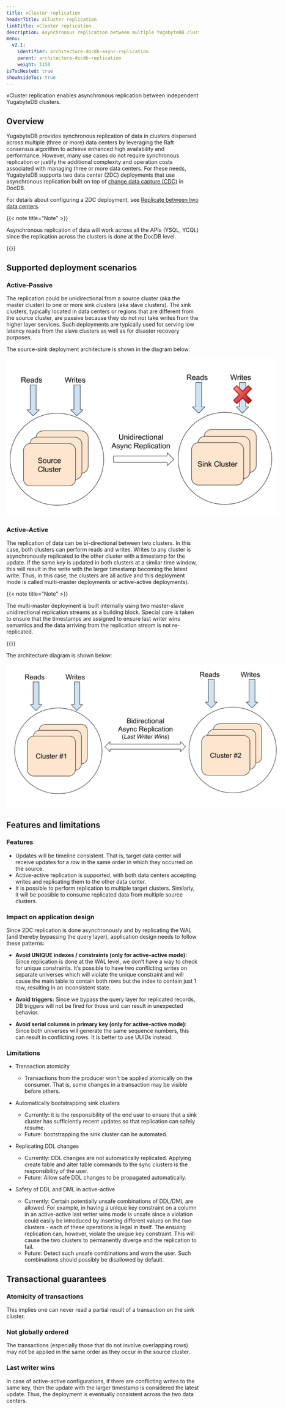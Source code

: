 ```yaml
---
title: xCluster replication
headerTitle: xCluster replication
linkTitle: xCluster replication
description: Asynchronous replication between multiple YugabyteDB clusters.
menu:
  v2.1:
    identifier: architecture-docdb-async-replication
    parent: architecture-docdb-replication
    weight: 1150
isTocNested: true
showAsideToc: true
---
```


xCluster replication enables asynchronous replication between independent YugabyteDB clusters.

## Overview

YugabyteDB provides synchronous replication of data in clusters dispersed across multiple (three or more) data centers by leveraging the Raft consensus algorithm to achieve enhanced high availability and performance. However, many use cases do not require synchronous replication or justify the additional complexity and operation costs associated with managing three or more data centers. For these needs, YugabyteDB supports two data center (2DC) deployments that use asynchronous replication built on top of [change data capture (CDC)](../change-data-capture) in DocDB.

For details about configuring a 2DC deployment, see [Replicate between two data centers](../../../deploy/multi-dc/2dc-deployment).

{{< note title="Note" >}}

Asynchronous replication of data will work across all the APIs (YSQL, YCQL) since the replication across the clusters is done at the DocDB level.

{{</note >}}

## Supported deployment scenarios

### Active-Passive

The replication could be unidirectional from a source cluster (aka the master cluster) to one or more sink clusters (aka slave clusters). The sink clusters, typically located in data centers or regions that are different from the source cluster, are passive because they do not not take writes from the higher layer services. Such deployments are typically used for serving low latency reads from the slave clusters as well as for disaster recovery purposes.

The source-sink deployment architecture is shown in the diagram below:

<img src="https://github.com/yugabyte/yugabyte-db/raw/master/architecture/design/images/2DC-source-sink-deployment.png" style="max-width:750px;"/>

### Active-Active

The replication of data can be bi-directional between two clusters. In this case, both clusters can perform reads and writes. Writes to any cluster is asynchronously replicated to the other cluster with a timestamp for the update. If the same key is updated in both clusters at a similar time window, this will result in the write with the larger timestamp becoming the latest write. Thus, in this case, the clusters are all active and this deployment mode is called multi-master deployments or active-active deployments).

{{< note title="Note" >}}

The multi-master deployment is built internally using two master-slave unidirectional replication streams as a building block. Special care is taken to ensure that the timestamps are assigned to ensure last writer wins semantics and the data arriving from the replication stream is not re-replicated. 

{{</note >}}

The architecture diagram is shown below:

<img src="https://github.com/yugabyte/yugabyte-db/raw/master/architecture/design/images/2DC-multi-master-deployment.png" style="max-width:750px;"/>

## Features and limitations

### Features

- Updates will be timeline consistent. That is, target data center will receive updates for a row in the same order in which they occurred on the source.
- Active-active replication is supported, with both data centers accepting writes and replicating them to the other data center.
- It is possible to perform replication to multiple target clusters. Similarly, it will be possible to consume replicated data from multiple source clusters.

### Impact on application design

Since 2DC replication is done asynchronously and by replicating the WAL (and thereby bypassing the query layer), application design needs to follow these patterns:

- **Avoid UNIQUE indexes / constraints (only for active-active mode):** Since replication is done at the WAL level, we don’t have a way to check for unique constraints. It’s possible to have two conflicting writes on separate universes which will violate the unique constraint and will cause the main table to contain both rows but the index to contain just 1 row, resulting in an inconsistent state.

- **Avoid triggers:** Since we bypass the query layer for replicated records, DB triggers will not be fired for those and can result in unexpected behavior.

- **Avoid serial columns in primary key (only for active-active mode):** Since both universes will generate the same sequence numbers, this can result in conflicting rows. It is better to use UUIDs instead.

### Limitations

- Transaction atomicity
  - Transactions from the producer won't be applied atomically on the consumer. That is, some changes in a transaction may be visible before others.

- Automatically bootstrapping sink clusters
  - Currently: it is the responsibility of the end user to ensure that a sink cluster has sufficiently recent updates so that replication can safely resume.
  - Future: bootstrapping the sink cluster can be automated.

- Replicating DDL changes
  - Currently: DDL changes are not automatically replicated. Applying create table and alter table commands to the sync clusters is the responsibility of the user.
  - Future: Allow safe DDL changes to be propagated automatically.

- Safety of DDL and DML in active-active
  - Currently: Certain potentially unsafe combinations of DDL/DML are allowed. For example, in having a unique key constraint on a column in an active-active last writer wins mode is unsafe since a violation could easily be introduced by inserting different values on the two clusters - each of these operations is legal in itself. The ensuing replication can, however, violate the unique key constraint. This will cause the two clusters to permanently diverge and the replication to fail.
  - Future: Detect such unsafe combinations and warn the user. Such combinations should possibly be disallowed by default.

## Transactional guarantees

### Atomicity of transactions

This implies one can never read a partial result of a transaction on the sink cluster.

### Not globally ordered

The transactions (especially those that do not involve overlapping rows) may not be applied in the same order as they occur in the source cluster.

### Last writer wins

In case of active-active configurations, if there are conflicting writes to the same key, then the update with the larger timestamp is considered the latest update. Thus, the deployment is eventually consistent across the two data centers.
